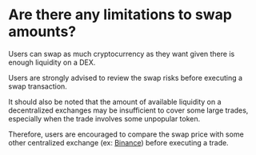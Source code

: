 # Are there any limitations to swap amounts?

Users can swap as much cryptocurrency as they want given there is enough liquidity on a DEX. 

Users are strongly advised to review the swap risks before executing a swap transaction.

It should also be noted that the amount of available liquidity on a decentralized exchanges may be insufficient to cover some large trades, especially when the trade involves some unpopular token. 

Therefore, users are encouraged to compare the swap price with some other centralized exchange (ex: [Binance](https://binance.com)) before executing a trade.
